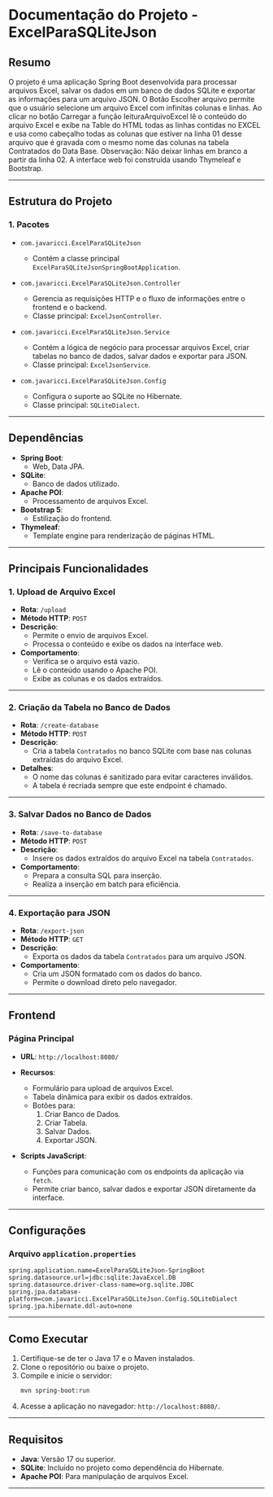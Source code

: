 # **Documentação do Projeto - ExcelParaSQLiteJson**

## **Resumo**
O projeto é uma aplicação Spring Boot desenvolvida para processar arquivos Excel, salvar os dados em um banco de dados SQLite e exportar as informações para um arquivo JSON.
O Botão Escolher arquivo permite que o usuário selecione um arquivo Excel com infinitas colunas e linhas.
Ao clicar no botão Carregar a função leituraArquivoExcel lê o conteúdo do arquivo Excel e exibe na Table do HTML todas as linhas contidas no EXCEL e usa como cabeçalho todas as
colunas que estiver na linha 01 desse arquivo que é gravada com o mesmo nome das colunas na tabela Contratados do Data Base.
Observação: Não deixar linhas em branco a partir da linha 02.
A interface web foi construída usando Thymeleaf e Bootstrap.

---

## **Estrutura do Projeto**

### **1. Pacotes**
- `com.javaricci.ExcelParaSQLiteJson`
  - Contém a classe principal `ExcelParaSQLiteJsonSpringBootApplication`.
  
- `com.javaricci.ExcelParaSQLiteJson.Controller`
  - Gerencia as requisições HTTP e o fluxo de informações entre o frontend e o backend.
  - Classe principal: `ExcelJsonController`.

- `com.javaricci.ExcelParaSQLiteJson.Service`
  - Contém a lógica de negócio para processar arquivos Excel, criar tabelas no banco de dados, salvar dados e exportar para JSON.
  - Classe principal: `ExcelJsonService`.

- `com.javaricci.ExcelParaSQLiteJson.Config`
  - Configura o suporte ao SQLite no Hibernate.
  - Classe principal: `SQLiteDialect`.

---

## **Dependências**
- **Spring Boot**:
  - Web, Data JPA.
- **SQLite**:
  - Banco de dados utilizado.
- **Apache POI**:
  - Processamento de arquivos Excel.
- **Bootstrap 5**:
  - Estilização do frontend.
- **Thymeleaf**:
  - Template engine para renderização de páginas HTML.

---

## **Principais Funcionalidades**

### **1. Upload de Arquivo Excel**
- **Rota**: `/upload`
- **Método HTTP**: `POST`
- **Descrição**:
  - Permite o envio de arquivos Excel.
  - Processa o conteúdo e exibe os dados na interface web.
- **Comportamento**:
  - Verifica se o arquivo está vazio.
  - Lê o conteúdo usando o Apache POI.
  - Exibe as colunas e os dados extraídos.

---

### **2. Criação da Tabela no Banco de Dados**
- **Rota**: `/create-database`
- **Método HTTP**: `POST`
- **Descrição**:
  - Cria a tabela `Contratados` no banco SQLite com base nas colunas extraídas do arquivo Excel.
- **Detalhes**:
  - O nome das colunas é sanitizado para evitar caracteres inválidos.
  - A tabela é recriada sempre que este endpoint é chamado.

---

### **3. Salvar Dados no Banco de Dados**
- **Rota**: `/save-to-database`
- **Método HTTP**: `POST`
- **Descrição**:
  - Insere os dados extraídos do arquivo Excel na tabela `Contratados`.
- **Comportamento**:
  - Prepara a consulta SQL para inserção.
  - Realiza a inserção em batch para eficiência.

---

### **4. Exportação para JSON**
- **Rota**: `/export-json`
- **Método HTTP**: `GET`
- **Descrição**:
  - Exporta os dados da tabela `Contratados` para um arquivo JSON.
- **Comportamento**:
  - Cria um JSON formatado com os dados do banco.
  - Permite o download direto pelo navegador.

---

## **Frontend**

### **Página Principal**
- **URL**: `http://localhost:8080/`
- **Recursos**:
  - Formulário para upload de arquivos Excel.
  - Tabela dinâmica para exibir os dados extraídos.
  - Botões para:
    1. Criar Banco de Dados.
    2. Criar Tabela.
    3. Salvar Dados.
    4. Exportar JSON.

- **Scripts JavaScript**:
  - Funções para comunicação com os endpoints da aplicação via `fetch`.
  - Permite criar banco, salvar dados e exportar JSON diretamente da interface.

---

## **Configurações**
### **Arquivo `application.properties`**
```properties
spring.application.name=ExcelParaSQLiteJson-SpringBoot
spring.datasource.url=jdbc:sqlite:JavaExcel.DB
spring.datasource.driver-class-name=org.sqlite.JDBC
spring.jpa.database-platform=com.javaricci.ExcelParaSQLiteJson.Config.SQLiteDialect
spring.jpa.hibernate.ddl-auto=none
```

---

## **Como Executar**

1. Certifique-se de ter o Java 17 e o Maven instalados.
2. Clone o repositório ou baixe o projeto.
3. Compile e inicie o servidor:
   ```bash
   mvn spring-boot:run
   ```
4. Acesse a aplicação no navegador: `http://localhost:8080/`.

---

## **Requisitos**
- **Java**: Versão 17 ou superior.
- **SQLite**: Incluído no projeto como dependência do Hibernate.
- **Apache POI**: Para manipulação de arquivos Excel.

---
